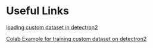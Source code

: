 # Useful Links


[loading custom dataset in detectron2](https://detectron2.readthedocs.io/en/latest/tutorials/datasets.html)

[Colab Example for training custom dataset on detectron2](https://colab.research.google.com/drive/16jcaJoc6bCFAQ96jDe2HwtXj7BMD_-m5#scrollTo=7unkuuiqLdqd)

